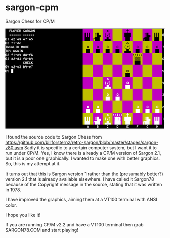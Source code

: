 # sargon-cpm
Sargon Chess for CP/M

![Screenshot](sargon-chess.png)

I found the source code to Sargon Chess from https://github.com/billforsternz/retro-sargon/blob/master/stages/sargon-z80.asm
Sadly it is specific to a certain computer system, but I want it to run under CP/M.
Yes, I know there is already a CP/M version of Sargon 2.1, but it is a poor one graphically. I wanted to make one with better graphics.
So, this is my attempt at it.

It turns out that this is Sargon version 1 rather than the (presumably better?) version 2.1 that is already available elsewhere. I have called it Sargon78 because of the Copyright message in the source, stating that it was written in 1978.

I have improved the graphics, aiming them at a VT100 terminal with ANSI color.

I hope you like it!

If you are running CP/M v2.2 and have a VT100 terminal then grab SARGON78.COM and start playing!

